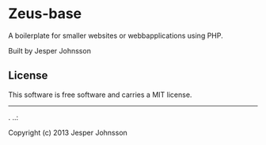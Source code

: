 Zeus-base
==================
 
A boilerplate for smaller websites or webbapplications using PHP.
 
Built by Jesper Johnsson
 
License 
------------------
 
This software is free software and carries a MIT license.
 
 
------------------
 .
..:
 
Copyright (c) 2013 Jesper Johnsson